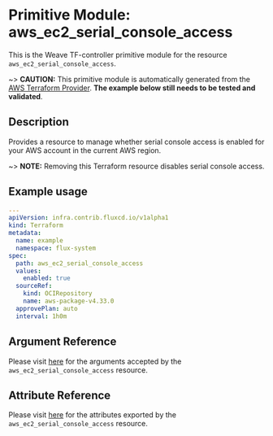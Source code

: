 
# Primitive Module: aws_ec2_serial_console_access

This is the Weave TF-controller primitive module for the resource `aws_ec2_serial_console_access`.

~> **CAUTION:** This primitive module is automatically generated from the [AWS Terraform Provider](https://registry.terraform.io/providers/hashicorp/aws/latest/docs/resources/ec2_serial_console_access). **The example below still needs to be tested and validated**.

## Description

Provides a resource to manage whether serial console access is enabled for your AWS account in the current AWS region.

~> **NOTE:** Removing this Terraform resource disables serial console access.

## Example usage

```yaml
---
apiVersion: infra.contrib.fluxcd.io/v1alpha1
kind: Terraform
metadata:
  name: example
  namespace: flux-system
spec:
  path: aws_ec2_serial_console_access
  values:
    enabled: true
  sourceRef:
    kind: OCIRepository
    name: aws-package-v4.33.0
  approvePlan: auto
  interval: 1h0m
```

## Argument Reference

Please visit [here](https://registry.terraform.io/providers/hashicorp/aws/latest/docs/resources/ec2_serial_console_access#argument-reference) for the arguments accepted by the `aws_ec2_serial_console_access` resource.

## Attribute Reference

Please visit [here](https://registry.terraform.io/providers/hashicorp/aws/latest/docs/resources/ec2_serial_console_access#attributes-reference) for the attributes exported by the `aws_ec2_serial_console_access` resource.
